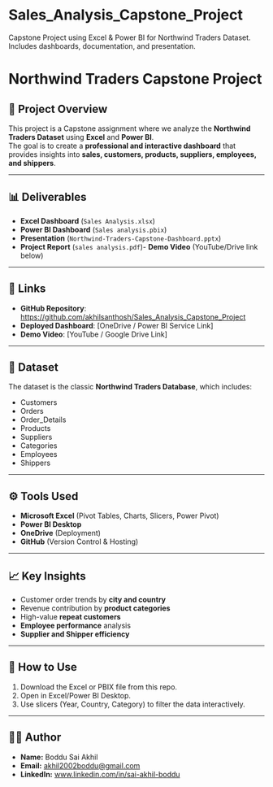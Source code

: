 # Sales_Analysis_Capstone_Project
Capstone Project using Excel &amp; Power BI for Northwind Traders Dataset. Includes dashboards, documentation, and presentation.
# Northwind Traders Capstone Project

## 📌 Project Overview
This project is a Capstone assignment where we analyze the **Northwind Traders Dataset** using **Excel** and **Power BI**.  
The goal is to create a **professional and interactive dashboard** that provides insights into **sales, customers, products, suppliers, employees, and shippers**.

---

## 📊 Deliverables
- **Excel Dashboard** (`Sales Analysis.xlsx`)
- **Power BI Dashboard** (`Sales analysis.pbix`)
- **Presentation** (`Northwind-Traders-Capstone-Dashboard.pptx`)
- **Project Report** (`sales analysis.pdf`)- **Demo Video** (YouTube/Drive link below)

---

## 🔗 Links
- **GitHub Repository**: https://github.com/akhilsanthosh/Sales_Analysis_Capstone_Project  
- **Deployed Dashboard**: [OneDrive / Power BI Service Link]  
- **Demo Video**: [YouTube / Google Drive Link]

---

## 📂 Dataset
The dataset is the classic **Northwind Traders Database**, which includes:
- Customers
- Orders
- Order_Details
- Products
- Suppliers
- Categories
- Employees
- Shippers

---

## ⚙️ Tools Used
- **Microsoft Excel** (Pivot Tables, Charts, Slicers, Power Pivot)
- **Power BI Desktop**
- **OneDrive** (Deployment)
- **GitHub** (Version Control & Hosting)

---

## 📈 Key Insights
- Customer order trends by **city and country**  
- Revenue contribution by **product categories**  
- High-value **repeat customers**  
- **Employee performance** analysis  
- **Supplier and Shipper efficiency**

---

## 📝 How to Use
1. Download the Excel or PBIX file from this repo.  
2. Open in Excel/Power BI Desktop.  
3. Use slicers (Year, Country, Category) to filter the data interactively.

---

## 👨‍💻 Author
- **Name:** Boddu Sai Akhil  
- **Email:** akhil2002boddu@gmail.com 
- **LinkedIn:** www.linkedin.com/in/sai-akhil-boddu  
